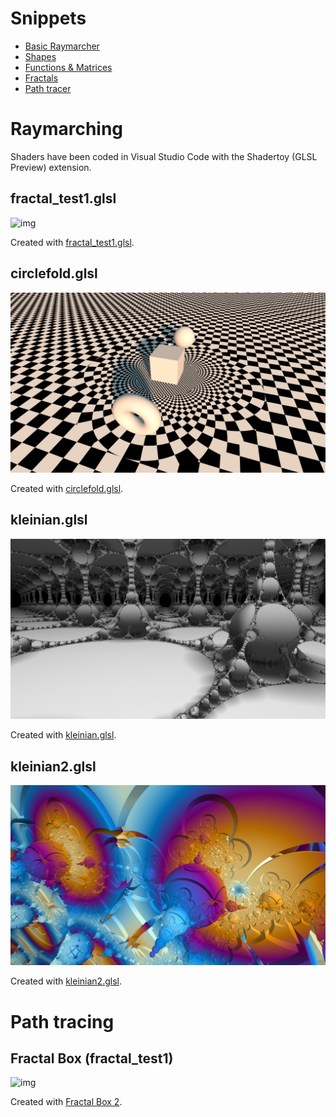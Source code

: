 ﻿# Snippets

 * [Basic Raymarcher](snippets/basic_raymarcher.md)
 * [Shapes](snippets/shapes.md)
 * [Functions & Matrices](snippets/func_mats.md)
 * [Fractals](snippets/fractals.md)
 * [Path tracer](snippets/path_tracer.md)

# Raymarching

Shaders have been coded in Visual Studio Code with the Shadertoy (GLSL Preview) extension.

## fractal_test1.glsl

![img](https://github.com/darkeclipz/shaders/blob/master/screenshots/shadertoy9.png)

Created with [fractal_test1.glsl](https://github.com/darkeclipz/shaders/blob/master/fractal_test1.glsl).

## circlefold.glsl

![img](https://github.com/darkeclipz/shaders/blob/master/screenshots/shadertoy10.png)

Created with [circlefold.glsl](https://github.com/darkeclipz/shaders/blob/master/circlefold.glsl).

## kleinian.glsl

![img](https://github.com/darkeclipz/shaders/blob/master/screenshots/shadertoy24.png)

Created with [kleinian.glsl](https://github.com/darkeclipz/shaders/blob/master/kleinian.glsl).

## kleinian2.glsl

![img](https://github.com/darkeclipz/shaders/blob/master/screenshots/shadertoy25.png)

Created with [kleinian2.glsl](https://github.com/darkeclipz/shaders/blob/master/kleinian2.glsl).

# Path tracing

## Fractal Box (fractal_test1)

![img](https://github.com/darkeclipz/shaders/blob/master/screenshots/pathtracer3.png)

Created with [Fractal Box 2](https://www.shadertoy.com/view/tdGGzK).

